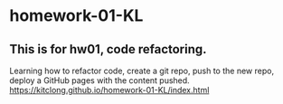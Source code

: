 # homework-01-KL
This is for hw01, code refactoring.
------------------------------------
Learning how to refactor code, create a git repo, push to the new repo, deploy a GitHub pages with the content pushed.
https://kitclong.github.io/homework-01-KL/index.html
